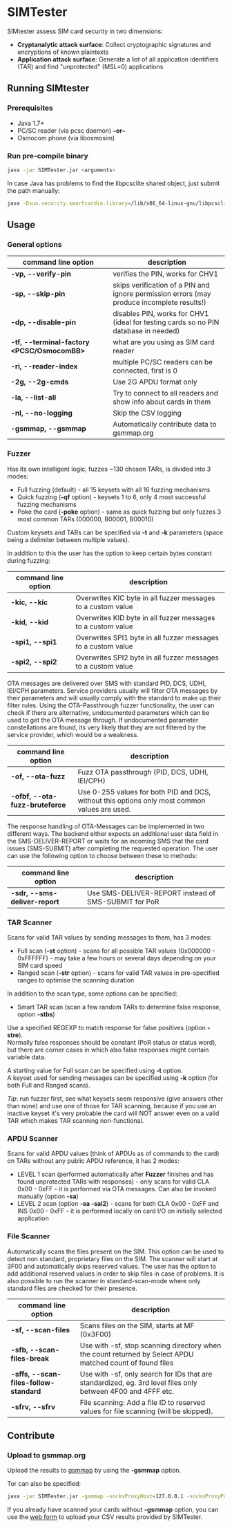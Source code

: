 # SIMTester

SIMtester assess SIM card security in two dimensions:

- **Cryptanalytic attack surface**: Collect cryptographic signatures and encryptions of known plaintexts
- **Application attack surface**: Generate a list of all application identifiers (TAR) and find "unprotected" (MSL=0) applications

## Running SIMtester

### Prerequisites

- Java 1.7+
- PC/SC reader (via pcsc daemon) **–or–**
- Osmocom phone (via libosmosim)

### Run pre-compile binary

```bash
java -jar SIMTester.jar <arguments>
```

In case Java has problems to find the libpcsclite shared object, just submit the path manually:

```bash
java -Dsun.security.smartcardio.library=/lib/x86_64-linux-gnu/libpcsclite.so.1 -jar SIMTester.jar <arguments>
```

## Usage

### General options

| **command line option**                      | description                                                                                |
|----------------------------------------------|--------------------------------------------------------------------------------------------|
| **-vp, --verify-pin <pin>**                  | verifies the PIN, works for CHV1                                                           |
| **-sp, --skip-pin**                          | skips verification of a PIN and ignore permission errors (may produce incomplete results!) |
| **-dp, --disable-pin <pin>**                 | disables PIN, works for CHV1 (ideal for testing cards so no PIN database in needed)        |
| **-tf, --terminal-factory <PCSC/OsmocomBB>** | what are you using as SIM card reader                                                      |
| **-ri, --reader-index <index of a reader>**  | multiple PC/SC readers can be connected, first is 0                                        |
| **-2g, --2g-cmds**                           | Use 2G APDU format only                                                                    |
| **-la, --list-all**                          | Try to connect to all readers and show info about cards in them                            |
| **-nl, --no-logging**                        | Skip the CSV logging                                                                       |
| **-gsmmap, --gsmmap**                        | Automatically contribute data to gsmmap.org                                                |

### Fuzzer

Has its own intelligent logic, fuzzes ~130 chosen TARs, is divided into 3 modes:

- Full fuzzing (default) - all 15 keysets with all 16 fuzzing mechanisms
- Quick fuzzing (**-qf** option) - keysets 1 to 6, only 4 most successful fuzzing mechanisms
- Poke the card (**-poke** option) - same as quick fuzzing but only fuzzes 3 most common TARs (000000, B00001, B00010)

Custom keysets and TARs can be specified via **-t** and **-k** parameters (space being a delimiter between multiple values).

In addition to this the user has the option to keep certain bytes constant during fuzzing:

| command line option |  description                                                  |
|--------------------------|---------------------------------------------------------------|
| **-kic, --kic <arg>**    | Overwrites KIC byte in all fuzzer messages to a custom value  |
| **-kid, --kid <arg>**    | Overwrites KID byte in all fuzzer messages to a custom value  |
| **-spi1, --spi1 <arg>**  | Overwrites SPI1 byte in all fuzzer messages to a custom value |
| **-spi2, --spi2 <arg>**  | Overwrites SPI2 byte in all fuzzer messages to a custom value |

OTA messages are delivered over SMS with standard PID, DCS, UDHI, IEI/CPH parameters. Service providers usually will filter OTA messages by their parameters and will usually comply with the standard to make up their filter rules. Using the OTA-Passthrough fuzzer functionality, the user can check if there are alternative, undocumented parameters which can be used to get the OTA message through. If undocumented parameter constellations are found, its very likely that they are not filtered by the service provider, which would be a weakness.

| command line option              |  description                                                                                  |
|----------------------------------|-----------------------------------------------------------------------------------------------|
| **-of, --ota-fuzz**              | Fuzz OTA passthrough (PID, DCS, UDHI, IEI/CPH)                                                |
| **-ofbf, --ota-fuzz-bruteforce** | Use 0-255 values for both PID and DCS, without this options only most common values are used. |

The response handling of OTA-Messages can be implemented in two different ways. The backend either expects an additional user data field in the SMS-DELIVER-REPORT or waits for an incoming SMS that the card issues (SMS-SUBMIT) after completing the requested operation. The user can use the following option to choose between these to methods:

| command line option            |  description                                         |
|--------------------------------|------------------------------------------------------|
| **-sdr, --sms-deliver-report** | Use SMS-DELIVER-REPORT instead of SMS-SUBMIT for PoR |

### TAR Scanner

Scans for valid TAR values by sending messages to them, has 3 modes:

- Full scan (**-st** option) - scans for all possible TAR values (0x000000 - 0xFFFFFF) - may take a few hours or several days depending on your SIM card speed
- Ranged scan (**-str** option) - scans for valid TAR values in pre-specified ranges to optimise the scanning duration

In addition to the scan type, some options can be specified:

- Smart TAR scan (scan a few random TARs to determine false response, option **-stbs**)

Use a specified REGEXP to match response for false positives (option **-stre**).  
Normally false responses should be constant (PoR status or status word), but there are corner cases in which also false responses might contain variable data.

A starting value for Full scan can be specified using **-t** option.  
A keyset used for sending messages can be specified using **-k** option (for both Full and Ranged scans).

*Tip*: run fuzzer first, see what keysets seem responsive (give answers other than none) and use one of those for TAR scanning, because if you use an inactive keyset it's very probable the card will NOT answer even on a valid TAR which makes TAR scanning non-functional.

### APDU Scanner

Scans for valid APDU values (think of APDUs as of commands to the card) on TARs without any public APDU reference, it has 2 modes:

- LEVEL 1 scan (performed automatically after **Fuzzer** finishes and has found unprotected TARs with responses) - only scans for valid CLA 0x00 - 0xFF - it is performed via OTA messages. Can also be invoked manually (option **-sa**)
- LEVEL 2 scan (option **-sa -sal2**) - scans for both CLA 0x00 - 0xFF and INS 0x00 - 0xFF - it is performed locally on card I/O on initially selected application

### File Scanner

Automatically scans the files present on the SIM. This option can be used to detect non standard, proprietary files on the SIM. The scanner will start at 3F00 and automatically skips reserved values. The user has the option to add additional reserved values in order to skip files in case of problems. It is also possible to run the scanner in standard-scan-mode where only standard files are checked for their presence.

| command line option                     |  description                                                                                                 |
|-----------------------------------------|--------------------------------------------------------------------------------------------------------------|
| **-sf, --scan-files**                   | Scans files on the SIM, starts at MF (0x3F00)                                                                |
| **-sfb, --scan-files-break**            | Use with -sf, stop scanning directory when the count returned by Select APDU matched count of found files    |
| **-sffs, --scan-files-follow-standard** | Use with -sf, only search for IDs that are standardized, eg. 3rd level files only between 4F00 and 4FFF etc. |
| **-sfrv, --sfrv <sfrv>**                | File scanning: Add a file ID to reserved values for file scanning (will be skipped).                         |

## Contribute

### Upload to gsmmap.org

Upload the results to [gsmmap](https://gsmmap.org/) by using the **-gsmmap** option.

Tor can also be specified:

```bash
java -jar SIMTester.jar -gsmmap -socksProxyHost=127.0.0.1 -socksProxyPort=<tor_port> ... other options ...
```

If you already have scanned your cards without **-gsmmap** option, you can use the [web form](http://gsmmap.org/upload.html) to upload your CSV results provided by SIMTester.
